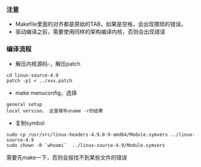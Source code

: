 ### 注意
- Makefile里面的对齐都是原始的TAB，如果是空格，会出现猥琐的错误。
- 驱动编译之前，需要使用同样的架构编译内核，否则会出现错误

### 编译流程
- 解压内核源码-，解压patch
```
cd linux-source-4.9
patch -p1 < ../xxx.patch
```
- make menuconfig，选择
```
general setup
local version， 这里填写uname -r的结果
```
- 复制symbol
```
sudo cp /usr/src/linux-headers-4.9.0-9-amd64/Module.symvers ../linux-source-4.9
sudo chown -R `whoami`  ../linux-source-4.9/Module.symvers
```

需要先make一下，否则会报找不到某些文件的错误